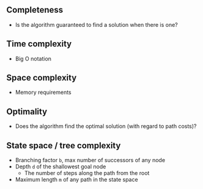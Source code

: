 ## Completeness

- Is the algorithm guaranteed to find a solution when there is one?

## Time complexity

- Big O notation

## Space complexity

- Memory requirements

## Optimality

- Does the algorithm find the optimal solution (with regard to path costs)?

## State space / tree complexity

- Branching factor `b`, max number of successors of any node
- Depth `d` of the shallowest goal node
	- The number of steps along the path from the root
- Maximum length `m` of any path in the state space